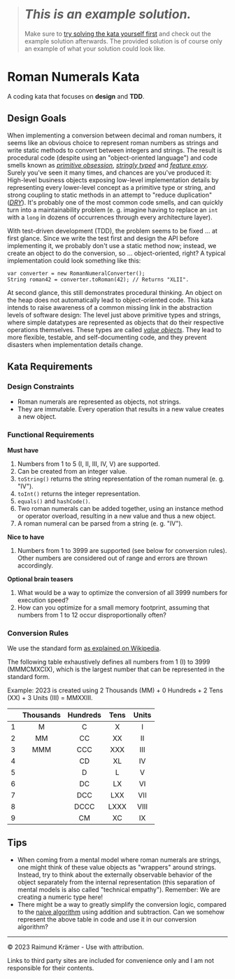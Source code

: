 ># ***This is an example solution.***
> Make sure to [try solving the kata yourself first](https://github.com/kraemer-raimund/roman-numerals-kata) and check out the example solution afterwards. The provided solution is of course only an example of what your solution could look like.

# Roman Numerals Kata

A coding kata that focuses on **design** and **TDD**.

## Design Goals

When implementing a conversion between decimal and roman numbers, it seems like an obvious choice to represent roman numbers as strings and write static methods to convert between integers and strings. The result is procedural code (despite using an "object-oriented language") and code smells known as [*primitive obsession*](https://refactoring.guru/smells/primitive-obsession), [*stringly typed*](https://wiki.c2.com/?StringlyTyped) and [*feature envy*](https://refactoring.guru/smells/feature-envy). Surely you've seen it many times, and chances are you've produced it: High-level business objects exposing low-level implementation details by representing every lower-level concept as a primitive type or string, and strong coupling to static methods in an attempt to "reduce duplication" ([*DRY*](https://wiki.c2.com/?DontRepeatYourself)). It's probably one of the most common code smells, and can quickly turn into a maintainability problem (e. g. imagine having to replace an `int` with a `long` in dozens of occurrences through every architecture layer).

With test-driven development (TDD), the problem seems to be fixed ... at first glance. Since we write the test first and design the API before implementing it, we probably don't use a static method now; instead, we create an object to do the conversion, so ... object-oriented, right? A typical implementation could look something like this:

```
var converter = new RomanNumeralConverter();
String roman42 = converter.toRoman(42); // Returns "XLII".
```

At second glance, this still demonstrates procedural thinking. An object on the heap does not automatically lead to object-oriented code. This kata intends to raise awareness of a common missing link in the abstraction levels of software design: The level just above primitive types and strings, where simple datatypes are represented as objects that do their respective operations themselves. These types are called [*value objects*](https://wiki.c2.com/?ValueObject). They lead to more flexible, testable, and self-documenting code, and they prevent disasters when implementation details change.

## Kata Requirements

### Design Constraints

- Roman numerals are represented as objects, not strings.
- They are immutable. Every operation that results in a new value creates a new object.

### Functional Requirements

**Must have**

1. Numbers from 1 to 5 (I, II, III, IV, V) are supported.
1. Can be created from an integer value.
1. `toString()` returns the string representation of the roman numeral (e. g. "IV").
1. `toInt()` returns the integer representation.
1. `equals()` and `hashCode()`.
1. Two roman numerals can be added together, using an instance method or operator overload, resulting in a new value and thus a new object.
1. A roman numeral can be parsed from a string (e. g. "IV").

**Nice to have**

1. Numbers from 1 to 3999 are supported (see below for conversion rules). Other numbers are considered out of range and errors are thrown accordingly.

**Optional brain teasers**

1. What would be a way to optimize the conversion of all 3999 numbers for execution speed?
2. How can you optimize for a small memory footprint, assuming that numbers from 1 to 12 occur disproportionally often?

### Conversion Rules

We use the standard form [as explained on Wikipedia](https://en.wikipedia.org/wiki/Roman_numerals#Standard_form).

The following table exhaustively defines all numbers from 1 (I) to 3999 (MMMCMXCIX), which is the largest number that can be represented in the standard form.

Example: 2023 is created using 2 Thousands (MM) + 0 Hundreds + 2 Tens (XX) + 3 Units (III) = MMXXIII.

|   | Thousands | Hundreds | Tens | Units  |
|:-:|:---------:|:--------:|:----:|:------:|
| 1 | M         | C        | X    | I      |
| 2 | MM        | CC       | XX   | II     |
| 3 | MMM       | CCC      | XXX  | III    |
| 4 |           | CD       | XL   | IV     |
| 5 |           | D        | L    | V      |
| 6 |           | DC       | LX   | VI     |
| 7 |           | DCC      | LXX  | VII    |
| 8 |           | DCCC     | LXXX | VIII   |
| 9 |           | CM       | XC   | IX     |

## Tips

- When coming from a mental model where roman numerals are strings, one might think of these value objects as "wrappers" around strings. Instead, try to think about the externally observable behavior of the object separately from the internal representation (this separation of mental models is also called "technical empathy"). Remember: We are creating a numeric type here!
- There might be a way to greatly simplify the conversion logic, compared to the [naive algorithm](https://stackoverflow.com/a/5700793/3726133) using addition and subtraction. Can we somehow represent the above table in code and use it in our conversion algorithm?

___

© 2023 Raimund Krämer - Use with attribution.

Links to third party sites are included for convenience only and I am not responsible for their contents.
